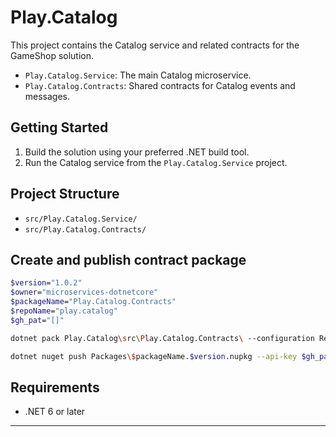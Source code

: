 # Play.Catalog

This project contains the Catalog service and related contracts for the GameShop solution.

- `Play.Catalog.Service`: The main Catalog microservice.
- `Play.Catalog.Contracts`: Shared contracts for Catalog events and messages.

## Getting Started

1. Build the solution using your preferred .NET build tool.
2. Run the Catalog service from the `Play.Catalog.Service` project.

## Project Structure
- `src/Play.Catalog.Service/`
- `src/Play.Catalog.Contracts/`

## Create and publish contract package
```sh
$version="1.0.2"
$owner="microservices-dotnetcore"
$packageName="Play.Catalog.Contracts"
$repoName="play.catalog"
$gh_pat="[]"

dotnet pack Play.Catalog\src\Play.Catalog.Contracts\ --configuration Release -p:PackageVersion=$version -p:RepositoryUrl=https://github.com/$owner/$repoName -o Packages

dotnet nuget push Packages\$packageName.$version.nupkg --api-key $gh_pat --source "github"
```

## Requirements
- .NET 6 or later

---
